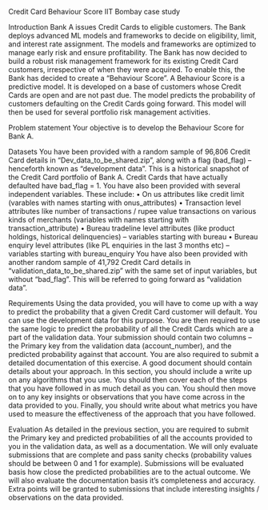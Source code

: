 Credit Card Behaviour Score
IIT Bombay case study

Introduction
Bank A issues Credit Cards to eligible customers. The Bank deploys advanced ML models and frameworks to decide on eligibility, limit, and interest rate assignment. The models and frameworks are optimized to manage early risk and ensure profitability. 
The Bank has now decided to build a robust risk management framework for its existing Credit Card customers, irrespective of when they were acquired. To enable this, the Bank has decided to create a “Behaviour Score”. A Behaviour Score is a predictive model. It is developed on a base of customers whose Credit Cards are open and are not past due. The model predicts the probability of customers defaulting on the Credit Cards going forward.
This model will then be used for several portfolio risk management activities.

Problem statement
Your objective is to develop the Behaviour Score for Bank A.

Datasets
You have been provided with a random sample of 96,806 Credit Card details in  “Dev_data_to_be_shared.zip”, along with a flag (bad_flag) – henceforth known as “development data”. This is a historical snapshot of the Credit Card portfolio of Bank A. Credit Cards that have actually defaulted have bad_flag = 1. You have also been provided with several independent variables. These include:
    • On us attributes like credit limit (varables with names starting with onus_attributes)
    • Transaction level attributes like number of transactions / rupee value transactions on various kinds of merchants (variables with names starting with transaction_attribute)
    • Bureau tradeline level attributes (like product holdings, historical delinquencies) – variables starting with bureau
    • Bureau enquiry level attributes (like PL enquiries in the last 3 months etc) – variables starting with bureau_enquiry
You have also been provided with another random sample of 41,792 Credit Card details in “validation_data_to_be_shared.zip” with the same set of input variables, but without “bad_flag”. This will be referred to going forward as “validation data”.


Requirements
Using the data provided, you will have to come up with a way to predict the probability that a given Credit Card customer will default. You can use the development data for this purpose.
You are then required to use the same logic to predict the probability of all the Credit Cards which are a part of the validation data. Your submission should contain two columns – the Primary key from the validation data (account_number), and the predicted probability against that account. 
You are also required to submit a detailed documentation of this exercise. A good document should contain details about your approach. In this section, you should include a write up on any algorithms that you use. You should then cover each of the steps that you have followed in as much detail as you can. You should then move on to any key insights or observations that you have come across in the data provided to you. Finally, you should write about what metrics you have used to measure the effectiveness of the approach that you have followed.

Evaluation
As detailed in the previous section, you are required to submit the Primary key and predicted probabilities of all the accounts provided to you in the validation data, as well as a documentation.
We will only evaluate submissions that are complete and pass sanity checks (probability values should be between 0 and 1 for example). 
Submissions will be evaluated basis how close the predicted probabilities are to the actual outcome. We will also evaluate the documentation basis it’s completeness and accuracy. Extra points will be granted to submissions that include interesting insights / observations on the data provided.
